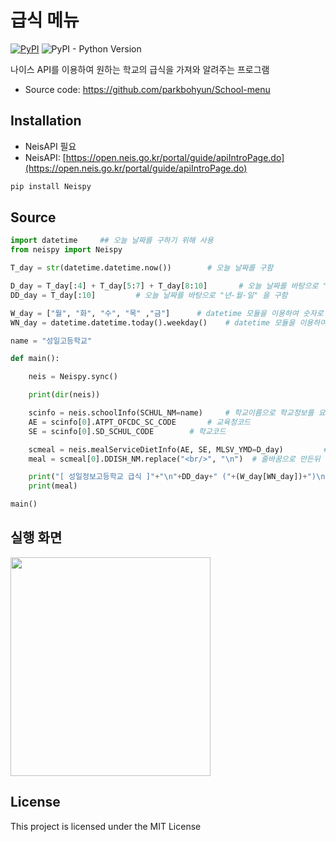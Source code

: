 # 급식 메뉴
[![PyPI](https://img.shields.io/pypi/v/dart-fss.svg)](https://pypi.org/project/dart-fss/)
![PyPI - Python Version](https://img.shields.io/pypi/pyversions/dart-fss.svg)

나이스 API를 이용하여 원하는 학교의 급식을 가져와 알려주는 프로그램

- Source code: https://github.com/parkbohyun/School-menu

## Installation

- NeisAPI 필요
- NeisAPI: [https://open.neis.go.kr/portal/guide/apiIntroPage.do](https://open.neis.go.kr/portal/guide/apiIntroPage.do)

``` python
pip install Neispy
```

## Source

```python
import datetime     ## 오늘 날짜를 구하기 위해 사용
from neispy import Neispy

T_day = str(datetime.datetime.now())        # 오늘 날짜를 구함

D_day = T_day[:4] + T_day[5:7] + T_day[8:10]       # 오늘 날짜를 바탕으로 "년월일" 을 구함
DD_day = T_day[:10]         # 오늘 날짜를 바탕으로 "년-월-일" 을 구함

W_day = ["월", "화", "수", "목" ,"금"]      # datetime 모듈을 이용하여 숫자로 구한 요일을 텍스트 형테로 변환
WN_day = datetime.datetime.today().weekday()    # datetime 모듈을 이용하여 오늘의 요일을 숫자로 구함

name = "성일고등학교"

def main():

    neis = Neispy.sync()

    print(dir(neis))

    scinfo = neis.schoolInfo(SCHUL_NM=name)     # 학교이름으로 학교정보를 요청하고 교육청코드 와 학교코드로 가져옵니다.
    AE = scinfo[0].ATPT_OFCDC_SC_CODE       # 교육청코드
    SE = scinfo[0].SD_SCHUL_CODE        # 학교코드

    scmeal = neis.mealServiceDietInfo(AE, SE, MLSV_YMD=D_day)         # 학교코드와 교육청 코드로 2022년 04월 01일의 급식 정보 요청
    meal = scmeal[0].DDISH_NM.replace("<br/>", "\n")  # 줄바꿈으로 만든뒤 출력

    print("[ 성일정보고등학교 급식 ]"+"\n"+DD_day+" ("+(W_day[WN_day])+")\n[중식]")
    print(meal)

main()
```

## 실행 화면
<img src = "https://user-images.githubusercontent.com/47629333/173512539-34aa02b2-c668-43b2-a97a-369b3af9de64.png" width = "320px" height = "350px">

## License
This project is licensed under the MIT License
